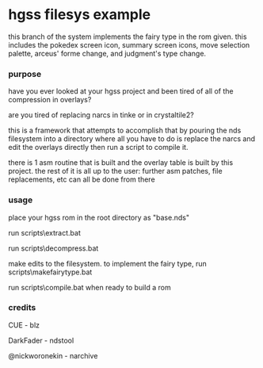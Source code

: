 # hgss filesys example
 this branch of the system implements the fairy type in the rom given.  this includes the pokedex screen icon, summary screen icons, move selection palette, arceus' forme change, and judgment's type change.

### purpose
 have you ever looked at your hgss project and been tired of all of the compression in overlays?
 
 are you tired of replacing narcs in tinke or in crystaltile2?
 
 this is a framework that attempts to accomplish that by pouring the nds filesystem into a directory where all you have to do is replace the narcs and edit the overlays directly then run a script to compile it.
 
 there is 1 asm routine that is built and the overlay table is built by this project.  the rest of it is all up to the user: further asm patches, file replacements, etc can all be done from there
 
### usage
 place your hgss rom in the root directory as "base.nds"
 
 run scripts\extract.bat
 
 run scripts\decompress.bat
 
 make edits to the filesystem.  to implement the fairy type, run scripts\makefairytype.bat
 
 run scripts\compile.bat when ready to build a rom
 
### credits
 
 CUE - blz
 
 DarkFader - ndstool
 
 @nickworonekin - narchive
